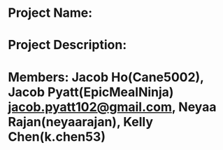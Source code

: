 # Project Name:
# Project Description: 
# Members: Jacob Ho(Cane5002), Jacob Pyatt(EpicMealNinja) jacob.pyatt102@gmail.com, Neyaa Rajan(neyaarajan), Kelly Chen(k.chen53)
